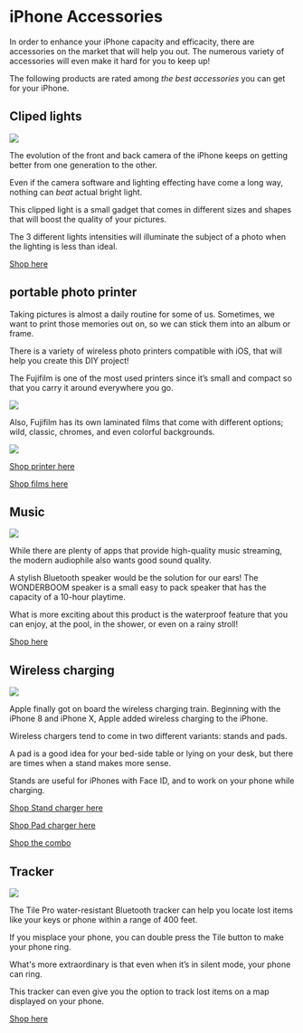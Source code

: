 
# iPhone Accessories

In order to enhance your iPhone capacity and efficacity, there are accessories on the market that will help you out. The numerous variety of accessories will even make it hard for you to keep up!

The following products are rated among *the best accessories* you can get for your iPhone.

## Cliped lights

![](https://encrypted-tbn0.gstatic.com/images?q=tbn%3AANd9GcQGjc2xjy3bOs1LMYEpWfLmFljGS40UkHOovg&usqp=CAU)

The evolution of the front and back camera of the iPhone keeps on getting better from one generation to the other. 

Even if the camera software and lighting effecting have come a long way, nothing can *beat* actual bright light. 

This clipped light is a small gadget that comes in different sizes and shapes that will boost the quality of your pictures.

The 3 different lights intensities will illuminate the subject of a photo when the lighting is less than ideal.

[Shop here](https://www.amazon.ca/dp/B07VHNK9KM/ref=cm_sw_em_r_mt_dp_zfSqFbVK8Q4E0)

## portable photo printer

Taking pictures is almost a daily routine for some of us. Sometimes, we want to print those memories out on, so we can stick them into an album or frame.

There is a variety of wireless photo printers compatible with iOS, that will help you create this DIY project!

The Fujifilm is one of the most used printers since it’s small and compact so that you carry it around everywhere you go.

![](https://i5.walmartimages.ca/images/Enlarge/351/930/6000200351930.jpg)

Also, Fujifilm has its own laminated films that come with different options; wild, classic, chromes, and even colorful backgrounds. 

![](https://www.kamera-express.be/media/c36f365f-2eba-4a99-bf1d-4a4afe78d36c/Geen%20naam.jpg.aspx)

[Shop printer here](https://www.amazon.ca/-/fr/dp/B01GTKG5Z8/ref=twister_B01K3EPNKE?_encoding=UTF8&psc=1)

[Shop films here](https://www.amazon.ca/Fujifilm-Instax-Twin-Pack-Exposures/dp/B00EB4ADQW/ref=pd_bxgy_img_2/136-2284023-8459600?_encoding=UTF8&pd_rd_i=B00EB4ADQW&pd_rd_r=6c169bfd-3c89-470d-ae84-ffc12109f591&pd_rd_w=CStdx&pd_rd_wg=8bVVR&pf_rd_p=651c6196-5161-4602-81e9-26b0f9bf89e1&pf_rd_r=6GNMNXM90FFDZWWR7BAV&psc=1&refRID=6GNMNXM90FFDZWWR7BAV)

## Music

![](https://images-na.ssl-images-amazon.com/images/I/61JUtJNaYCL._AC_SX466_.jpg)

While there are plenty of apps that provide high-quality music streaming, the modern audiophile also wants good sound quality.

A stylish Bluetooth speaker would be the solution for our ears! The WONDERBOOM speaker is a small easy to pack speaker that has the capacity of a 10-hour playtime. 

What is more exciting about this product is the waterproof feature that you can enjoy, at the pool, in the shower, or even on a rainy stroll!

[Shop here](https://www.amazon.com/Ultimate-Ears-WONDERBOOM-Waterproof-Bluetooth/dp/B06XH3PWSF)

## Wireless charging

![](https://imgaz.staticbg.com/thumb/large/oaupload/banggood/images/AF/9D/425a098d-7b39-4de4-8fe3-cfdfe7d578af.jpg)

Apple finally got on board the wireless charging train. Beginning with the iPhone 8 and iPhone X, Apple added wireless charging to the iPhone.

Wireless chargers tend to come in two different variants: stands and pads.

A pad is a good idea for your bed-side table or lying on your desk, but there are times when a stand makes more sense. 

Stands are useful for iPhones with Face ID, and to work on your phone while charging.

[Shop Stand charger here](https://www.amazon.ca/dp/B0753Z4PGC/ref=cm_sw_em_r_mt_dp_3dTqFb9WXRMJJ)

[Shop Pad charger here](https://www.amazon.ca/dp/B00C40OG22/ref=cm_sw_em_r_mt_dp_DdTqFbCWFG36N)

[Shop the combo](https://www.amazon.ca/dp/B085LBL7VJ/ref=cm_sw_em_r_mt_dp_27SqFbKH4KP0C)

## Tracker

![](https://images-ctfassets.thetileapp.com/zu5ihvi7m05g/5FpCBGJeABh26dGbZHt0wp/6b989c48b9be0b6972b80f24371258d7/Pro_Blk.jpg)

The Tile Pro water-resistant Bluetooth tracker can help you locate lost items like your keys or phone within a range of 400 feet.

If you misplace your phone, you can double press the Tile button to make your phone ring.

What's more extraordinary is that even when it’s in silent mode, your phone can ring.

This tracker can even give you the option to track lost items on a map displayed on your phone.

[Shop here](https://www.amazon.ca/dp/B07W9B83YV/ref=cm_sw_em_r_mt_dp_EgTqFbVH8NNDS)
